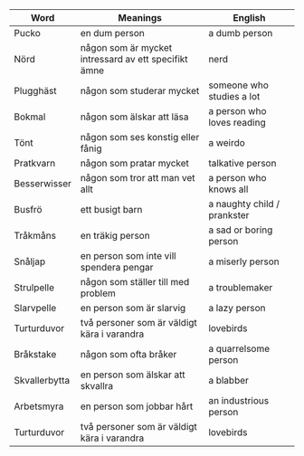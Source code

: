 | Word | Meanings | English |
| ----------- | ----------- | ----------- |
| Pucko | en dum person | a dumb person 
| Nörd | någon som är mycket intressard av ett specifikt ämne | nerd |
| Plugghäst | någon som studerar mycket | someone who studies a lot |
| Bokmal | någon som älskar att läsa | a person who loves reading |
| Tönt| någon som ses konstig eller fånig |  a weirdo |
| Pratkvarn | någon som pratar mycket | talkative person |
| Besserwisser | någon som tror att man vet allt | a person who knows all |
| Busfrö | ett busigt barn | a naughty child / prankster |
| Tråkmåns | en träkig person | a sad or boring person |
| Snåljap | en person som inte vill spendera pengar | a miserly person |
| Strulpelle | någon som ställer till med problem | a troublemaker |
| Slarvpelle | en person som är slarvig | a lazy person |
| Turturduvor | två personer som är väldigt kära i varandra | lovebirds |
| Bråkstake | någon som ofta bråker | a quarrelsome person |
| Skvallerbytta | en person som älskar att skvallra | a blabber |
| Arbetsmyra | en person som jobbar hårt | an industrious person |
| Turturduvor | två personer som är väldigt kära i varandra | lovebirds |





